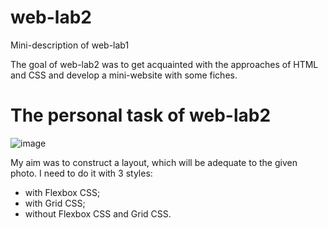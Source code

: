 # web-lab2
Mini-description of web-lab1

The goal of web-lab2 was to get acquainted with the approaches of HTML and CSS and develop a mini-website with some fiches.

# The personal task of web-lab2
![image](https://github.com/JessFreak/web-lab1/assets/119421914/f79506ba-923e-49aa-bd5d-6b7d82feab64)

My aim was to construct a layout, which will be adequate to the given photo.
I need to do it with 3 styles:
- with Flexbox CSS;
- with Grid CSS;
- without Flexbox CSS and Grid CSS.
